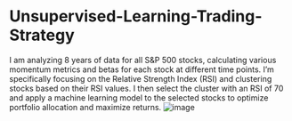 # Unsupervised-Learning-Trading-Strategy
I am analyzing 8 years of data for all S&P 500 stocks, calculating various momentum metrics and betas for each stock at different time points. I’m specifically focusing on the Relative Strength Index (RSI) and clustering stocks based on their RSI values. I then select the cluster with an RSI of 70 and apply a machine learning model to the selected stocks to optimize portfolio allocation and maximize returns.
![image](https://github.com/user-attachments/assets/63669fe6-3ce4-49f0-8622-2e8fa8561f47)
